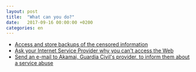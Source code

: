 ```yaml
---
layout: post
title:  "What can you do?"
date:   2017-09-16 00:00:00 +0200
categories: en
---
```


- [Access and store backups of the censored information](/en/2017/09/16/local-copies_en.html)
- [Ask your Internet Service Provider why you can't access the Web](/en/2017/09/16/ask-your-isp_en.html)
- [Send an e-mail to Akamai, Guardia Civil's provider, to inform them about a service abuse](/en/2017/09/16/akamai-email_en.html)
